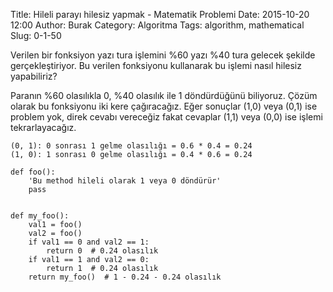 Title: Hileli parayı hilesiz yapmak - Matematik Problemi
Date: 2015-10-20 12:00
Author: Burak
Category: Algoritma
Tags: algorithm, mathematical
Slug: 0-1-50

Verilen bir fonksiyon yazı tura işlemini %60 yazı %40 tura gelecek şekilde gerçekleştiriyor. Bu verilen fonksiyonu kullanarak bu işlemi nasıl hilesiz yapabiliriz?

Paranın %60 olasılıkla 0, %40 olasılık ile 1 döndürdüğünü biliyoruz. Çözüm olarak bu fonksiyonu iki kere çağıracağız. Eğer sonuçlar (1,0) veya (0,1) ise problem yok, direk cevabı vereceğiz fakat cevaplar (1,1) veya (0,0) ise işlemi tekrarlayacağız.

```
(0, 1): 0 sonrası 1 gelme olasılığı = 0.6 * 0.4 = 0.24
(1, 0): 1 sonrası 0 gelme olasılığı = 0.4 * 0.6 = 0.24
```

```
def foo():
    'Bu method hileli olarak 1 veya 0 döndürür'
    pass


def my_foo():
    val1 = foo()
    val2 = foo()
    if val1 == 0 and val2 == 1:
        return 0  # 0.24 olasılık
    if val1 == 1 and val2 == 0:
        return 1  # 0.24 olasılık
    return my_foo()  # 1 - 0.24 - 0.24 olasılık
```
